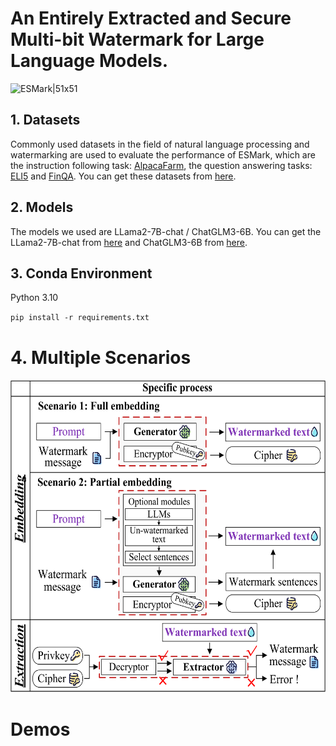 # An Entirely Extracted and Secure Multi-bit Watermark for Large Language Models.
![ESMark|51x51](./Figures/fig1.png)


## 1. Datasets
Commonly used datasets in the field of natural language processing and watermarking are used to evaluate the performance of ESMark, which are the instruction following task: [AlpacaFarm](https://github.com/tatsu-lab/alpaca_farm), the question answering tasks: [ELI5](https://github.com/facebookresearch/ELI5) and [FinQA](https://sites.google.com/view/fiqa/home). You can get these datasets from [here](https://github.com/THU-KEG/WaterBench/tree/main/data/WaterBench).


## 2. Models
The models we used are LLama2-7B-chat / ChatGLM3-6B. You can get the LLama2-7B-chat from [here](https://huggingface.co/meta-llama/Llama-2-7b-chat-hf) and ChatGLM3-6B from [here](https://huggingface.co/THUDM/chatglm3-6b).


## 3. Conda Environment
Python 3.10

`pip install -r requirements.txt`


# 4. Multiple Scenarios
<div style="text-align: center;">
<img src="./Figures/fig2.png" alt="1" title="1" width="600" height="500">
</div>


# Demos



